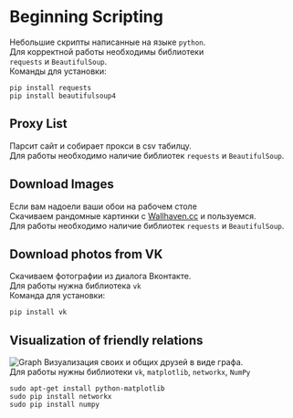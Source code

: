 # Beginning Scripting
Небольшие скрипты написанные на языке `python`.<br>
Для корректной работы необходимы библиотеки <br>
`requests` и `BeautifulSoup`.<br>
Команды для установки:
```
pip install requests
pip install beautifulsoup4
```
## Proxy List
Парсит сайт и собирает прокси в csv табилцу.<br>
Для работы необходимо наличие библиотек `requests`  и `BeautifulSoup`.<br>

## Download Images
Если вам надоели ваши обои на рабочем столе<br>
Скачиваем рандомные картинки с [Wallhaven.cc](https://alpha.wallhaven.cc) и пользуемся.<br>
Для работы необходимо наличие библиотек `requests`  и `BeautifulSoup`.

## Download photos from VK
Скачиваем фотографии из диалога Вконтакте.<br>
Для работы нужна библиотека `vk`<br>
Команда для установки:
```
pip install vk
```
## Visualization of friendly relations
![Graph](https://networkx.readthedocs.io/en/stable/_images/random_geometric_graph.png "Graph")
Визуализация своих и общих друзей в виде графа. <br>
Для работы нужны библиотеки `vk`, `matplotlib`, `networkx`, `NumPy` <br>
```
sudo apt-get install python-matplotlib
sudo pip install networkx
sudo pip install numpy
```


